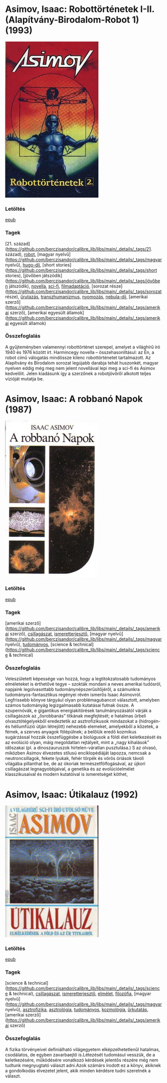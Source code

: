 # <a name="id_1172">Asimov, Isaac: Robottörténetek I-II. (Alapítvány-Birodalom-Robot 1) (1993)</a>
<img src="https://github.com/BercziSandor/calibre_lib/raw/main/libs/main/Asimov%2C%20Isaac/Robottortenetek%20I-II_%20%281172%29/cover.jpg" alt="cover" width="300"/>

### Letöltés
[epub](https://github.com/BercziSandor/calibre_lib/raw/main/libs/main/Asimov%2C%20Isaac/Robottortenetek%20I-II_%20%281172%29/Robottortenetek%20I-II_%20-%20Asimov%2C%20Isaac.epub)

### Tagek
[21. század](https://github.com/berczisandor/calibre_lib/libs/main/_details/_tags/21. század), [robot](https://github.com/berczisandor/calibre_lib/libs/main/_details/_tags/robot), [magyar nyelvű](https://github.com/berczisandor/calibre_lib/libs/main/_details/_tags/magyar nyelvű), [hugo-díj](https://github.com/berczisandor/calibre_lib/libs/main/_details/_tags/hugo-díj), [short stories](https://github.com/berczisandor/calibre_lib/libs/main/_details/_tags/short stories), [jövőben játszódik](https://github.com/berczisandor/calibre_lib/libs/main/_details/_tags/jövőben játszódik), [novella](https://github.com/berczisandor/calibre_lib/libs/main/_details/_tags/novella), [sci-fi](https://github.com/berczisandor/calibre_lib/libs/main/_details/_tags/sci-fi), [filmadaptáció](https://github.com/berczisandor/calibre_lib/libs/main/_details/_tags/filmadaptáció), [sorozat része](https://github.com/berczisandor/calibre_lib/libs/main/_details/_tags/sorozat része), [űrutazás](https://github.com/berczisandor/calibre_lib/libs/main/_details/_tags/űrutazás), [transzhumanizmus](https://github.com/berczisandor/calibre_lib/libs/main/_details/_tags/transzhumanizmus), [nyomozás](https://github.com/berczisandor/calibre_lib/libs/main/_details/_tags/nyomozás), [nebula-díj](https://github.com/berczisandor/calibre_lib/libs/main/_details/_tags/nebula-díj), [amerikai szerző](https://github.com/berczisandor/calibre_lib/libs/main/_details/_tags/amerikai szerző), [amerikai egyesült államok](https://github.com/berczisandor/calibre_lib/libs/main/_details/_tags/amerikai egyesült államok)

### Összefoglalás
A gyűjteményben valamennyi robottörténet szerepel, amelyet a világhírű író 1940 és 1976 között írt. Harmincegy novella – összehasonlításul: az Én, a robot című válogatás mindössze kilenc robottörténetet tartalmazott. Az Alapítvány és Birodalom sorozat legújabb darabja tehát huszonkét, magyar nyelven eddig még meg nem jelent novellával lepi meg a sci-fi és Asimov kedvelőit. Jelen kiadásunk így a szerzőnek a robotjövőről alkotott teljes vízióját mutatja be.


# <a name="id_1188">Asimov, Isaac: A robbanó Napok (1987)</a>
<img src="https://github.com/BercziSandor/calibre_lib/raw/main/libs/main/Asimov%2C%20Isaac/A%20robbano%20Napok%20%281188%29/cover.jpg" alt="cover" width="300"/>

### Letöltés
[epub](https://github.com/BercziSandor/calibre_lib/raw/main/libs/main/Asimov%2C%20Isaac/A%20robbano%20Napok%20%281188%29/A%20robbano%20Napok%20-%20Asimov%2C%20Isaac.epub)

### Tagek
[amerikai szerző](https://github.com/berczisandor/calibre_lib/libs/main/_details/_tags/amerikai szerző), [csillagászat](https://github.com/berczisandor/calibre_lib/libs/main/_details/_tags/csillagászat), [ismeretterjesztő](https://github.com/berczisandor/calibre_lib/libs/main/_details/_tags/ismeretterjesztő), [magyar nyelvű](https://github.com/berczisandor/calibre_lib/libs/main/_details/_tags/magyar nyelvű), [tudományos](https://github.com/berczisandor/calibre_lib/libs/main/_details/_tags/tudományos), [science & technical](https://github.com/berczisandor/calibre_lib/libs/main/_details/_tags/science & technical)

### Összefoglalás
<div>
<p>Veleszületett ​képessége van hozzá, hogy a legtitokzatosabb tudományos elméleteket is érthetővé tegye – szokták mondani a neves amerikai tudósról, napjaink legolvasottabb tudománynépszerűsítőjéről, a számunkra tudományos-fantasztikus regényei révén ismerős Isaac Asimovról. Legfrissebb könyve tárgyául olyan problémagubancot választott, amelyben számos tudományág legizgalmasabb kutatásai futnak össze. A szupernóvák, e gigantikus energiakitörések tanulmányozásától várják a csillagászok az „ősrobbanás” titkának megfejtését; e hatalmas űrbeli olvasztótégelyekből eredeztetik az asztrofizikusok mindazokat a (hidrogén- és héliumfúzió útján létrejött) nehezebb elemeket, amelyekből a kőzetek, a fémek, a szerves anyagok fölépülnek; a belőlük eredő kozmikus sugárzással hozzák összefüggésbe a biolúgusok a földi élet keletkezését és az evolúció olyan, máig megoldatlan rejtályeit, mint a „nagy kihalások” időszakai (pl. a dinoszauruszok hirtelen-váratlan pusztulása.) S az olvasó, miközben Asimov élvezetes stílusú enciklopédiáját lapozza, nemcsak a neutroncsillagok, fekete lyukak, fehér törpék és vörös óriások távoli világába pillanthat be, de az ókoriak természetfölfogásával, az újkori csillagászat legnagyobbjaival, a genetika és az evolúcióelmélet klasszikusaival és modern kutatóival is ismeretséget köthet,</p></div>


# <a name="id_1171">Asimov, Isaac: Útikalauz (1992)</a>
<img src="https://github.com/BercziSandor/calibre_lib/raw/main/libs/main/Asimov%2C%20Isaac/Utikalauz%20%281171%29/cover.jpg" alt="cover" width="300"/>

### Letöltés
[epub](https://github.com/BercziSandor/calibre_lib/raw/main/libs/main/Asimov%2C%20Isaac/Utikalauz%20%281171%29/Utikalauz%20-%20Asimov%2C%20Isaac.epub)

### Tagek
[science & technical](https://github.com/berczisandor/calibre_lib/libs/main/_details/_tags/science & technical), [csillagászat](https://github.com/berczisandor/calibre_lib/libs/main/_details/_tags/csillagászat), [ismeretterjesztő](https://github.com/berczisandor/calibre_lib/libs/main/_details/_tags/ismeretterjesztő), [elmélet](https://github.com/berczisandor/calibre_lib/libs/main/_details/_tags/elmélet), [filozófia](https://github.com/berczisandor/calibre_lib/libs/main/_details/_tags/filozófia), [magyar nyelvű](https://github.com/berczisandor/calibre_lib/libs/main/_details/_tags/magyar nyelvű), [asztrofizika](https://github.com/berczisandor/calibre_lib/libs/main/_details/_tags/asztrofizika), [asztrológia](https://github.com/berczisandor/calibre_lib/libs/main/_details/_tags/asztrológia), [tudományos](https://github.com/berczisandor/calibre_lib/libs/main/_details/_tags/tudományos), [kozmológia](https://github.com/berczisandor/calibre_lib/libs/main/_details/_tags/kozmológia), [űrkutatás](https://github.com/berczisandor/calibre_lib/libs/main/_details/_tags/űrkutatás), [amerikai szerző](https://github.com/berczisandor/calibre_lib/libs/main/_details/_tags/amerikai szerző)

### Összefoglalás
A fizika törvényeivel definiálható világegyetem elképzelhetetlenűl hatalmas, csodálatos, de egyben zavarbaejtő is.Létezését tudomásul vesszük, de a keletkezésére, működésére vonatkozó kérdések jelentős részére még nem tudtunk megnyugtató választ adni.Azok számárs írodott ez a könyv, akiknek a gondolkodás élvezetet jelent, akik minden kérdésre tudni szeretnék a választ.


